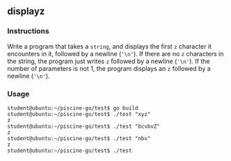 ## displayz

### Instructions

Write a program that takes a `string`, and displays the first `z` character it encounters in it, followed by a newline (`'\n'`). If there are no `z` characters in the string, the program just writes `z` followed by a newline (`'\n'`). If the number of parameters is not 1, the program displays an `z` followed by a newline (`'\n'`).

### Usage

```console
student@ubuntu:~/piscine-go/test$ go build
student@ubuntu:~/piscine-go/test$ ./test "xyz"
z
student@ubuntu:~/piscine-go/test$ ./test "bcvbvZ"
z
student@ubuntu:~/piscine-go/test$ ./test "nbv"
z
student@ubuntu:~/piscine-go/test$ ./test
```
